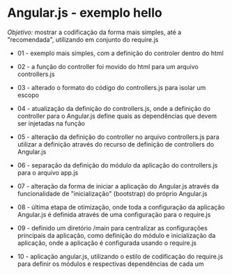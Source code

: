 # Angular.js - exemplo hello 

*Objetivo:* mostrar a codificação da forma mais simples, até a "recomendada", utilizando em conjunto do require.js


* 01 - exemplo mais simples, com a definição do controler dentro do html

* 02 - a função do controller foi movido do html para um arquivo controllers.js

* 03 - alterado o formato do código do controllers.js para isolar um escopo

* 04 - atualização da definição do controllers.js, onde a definição do controller para o Angular.js define quais as dependências que devem ser injetadas na função

* 05 - alteração da definição do controller no arquivo controllers.js para utilizar a definição através do recurso de definição de controllers do Angular.js

* 06 - separação da definição do módulo da aplicação do controllers.js para o arquivo app.js

* 07 - alteração da forma de iniciar a aplicação do Angular.js através da funcionalidade de "inicialização" (bootstrap) do próprio Angular.js

* 08 - última etapa de otimização, onde toda a configuração da aplicação Angular.js é definida através de uma configuração para o require.js

* 09 - definido um diretório /main para centralizar as configurações principais da aplicação, como definição do módulo e inicialização da aplicação, onde a aplicação é configurada usando o require.js

* 10 - aplicação angular.js, utilizando o estilo de codificação do require.js para definir os módulos e respectivas dependências de cada um
